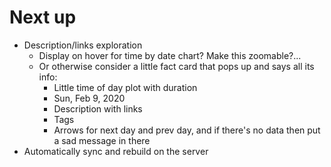 # Next up

* Description/links exploration
  * Display on hover for time by date chart? Make this zoomable?...
  * Or otherwise consider a little fact card that pops up and says all its info:
    * Little time of day plot with duration
    * Sun, Feb 9, 2020
    * Description with links
    * Tags
    * Arrows for next day and prev day, and if there's no data then put a sad message in there
* Automatically sync and rebuild on the server
